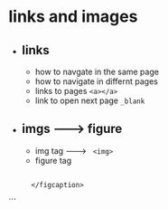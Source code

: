 # links and images 
*  ## links 
    * how to navgate in the same page 
    * how to navigate in differnt pages 
    * links to pages  ```<a></a>```
    * link to open next page ```_blank ```
*  ## imgs ---> figure 
    * img tag ---> ``` <img>```
    * figure tag 
    ```
    
<figure>
    <figcaption>
        
    </figcaption>
</figure>
    ```



